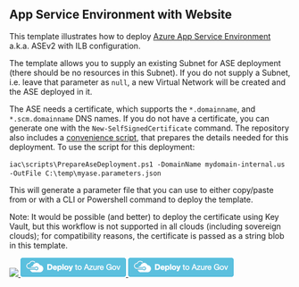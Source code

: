 App Service Environment with Website
------------------------------------

This template illustrates how to deploy [Azure App Service Environment](https://docs.microsoft.com/en-us/azure/app-service/environment/intro) a.k.a. ASEv2 with ILB configuration.

The template allows you to supply an existing Subnet for ASE deployment (there should be no resources in this Subnet). If you do not supply a Subnet, i.e. leave that parameter as `null`, a new Virtual Network will be created and the ASE deployed in it. 

The ASE needs a certificate, which supports the `*.domainname`, and `*.scm.domainname` DNS names. If you do not have a certificate, you can generate one with the `New-SelfSignedCertificate` command. The repository also includes a [convenience script](https://github.com/hansenms/iac/blob/master/scripts/PrepareAseDeployment.ps1), that prepares the details needed for this deployment. To use the script for this deployment:

```
iac\scripts\PrepareAseDeployment.ps1 -DomainName mydomain-internal.us -OutFile C:\temp\myase.parameters.json
```

This will generate a parameter file that you can use to either copy/paste from or with a CLI or Powershell command to deploy the template. 

Note: It would be possible (and better) to deploy the certificate using Key Vault, but this workflow is not supported in all clouds (including sovereign clouds); for compatibility reasons, the certificate is passed as a string blob in this template.

<a href="https://transmogrify.azurewebsites.net/ase/azuredeploy.json" target="_blank">
    <img src="http://azuredeploy.net/deploybutton.png"/>
</a>

<a href="https://transmogrify.azurewebsites.net/ase/azuredeploy.json?environment=gov" target="_blank">
<img src="https://raw.githubusercontent.com/Azure/azure-quickstart-templates/master/1-CONTRIBUTION-GUIDE/images/deploytoazuregov.png"
</a>
    
<a href="https://transmogrify.azurewebsites.net/ase/asedeploy-noilbcert.json?environment=gov" target="_blank">
<img src="https://raw.githubusercontent.com/Azure/azure-quickstart-templates/master/1-CONTRIBUTION-GUIDE/images/deploytoazuregov.png"
</a>
